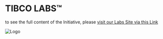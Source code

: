 # TIBCO LABS™
to see the full content of the Initiative, please [visit our Labs Site via this Link](https://tibcosoftware.github.io/TIBCO-LABS/)

![Logo](https://tibcosoftware.github.io/TIBCO-LABS/about/tibcolabs-brand.png "Labs Logo")
